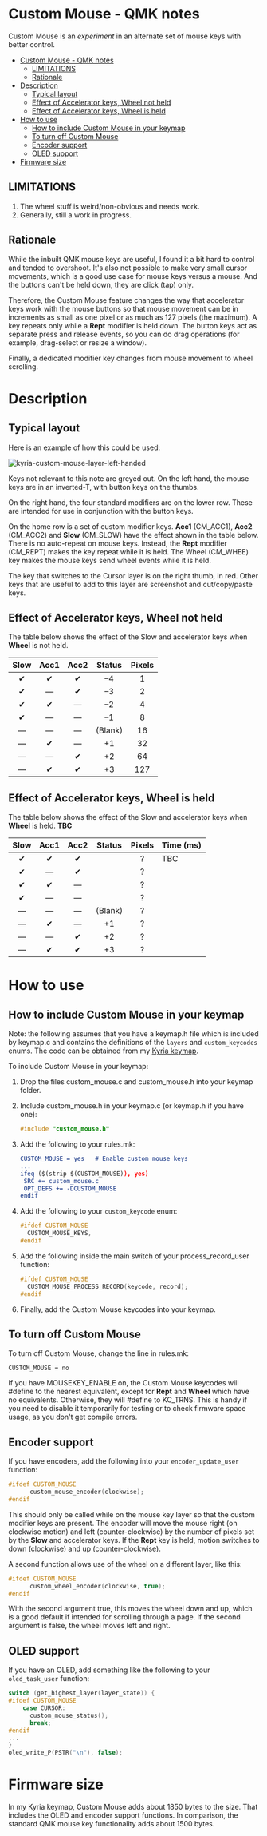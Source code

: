 # Custom Mouse - QMK notes

Custom Mouse is an *experiment* in an alternate set of mouse keys with better control.
<!--ts-->
   * [Custom Mouse - QMK notes](#custom-mouse---qmk-notes)
      * [LIMITATIONS](#limitations)
      * [Rationale](#rationale)
   * [Description](#description)
      * [Typical layout](#typical-layout)
      * [Effect of Accelerator keys, Wheel not held](#effect-of-accelerator-keys-wheel-not-held)
      * [Effect of Accelerator keys, Wheel is held](#effect-of-accelerator-keys-wheel-is-held)
   * [How to use](#how-to-use)
      * [How to include Custom Mouse in your keymap](#how-to-include-custom-mouse-in-your-keymap)
      * [To turn off Custom Mouse](#to-turn-off-custom-mouse)
      * [Encoder support](#encoder-support)
      * [OLED support](#oled-support)
   * [Firmware size](#firmware-size)

<!--te-->

## LIMITATIONS

1. The wheel stuff is weird/non-obvious and needs work.
2. Generally, still a work in progress.

## Rationale

While the inbuilt QMK mouse keys are useful, I found it a bit hard to control and tended to overshoot. It's also not possible to make very small cursor movements, which is a good use case for mouse keys versus a mouse. And the buttons can't be held down, they are click (tap) only.

Therefore, the Custom Mouse feature changes the way that accelerator keys work with the mouse buttons so that mouse movement can be in increments as small as one pixel or as much as 127 pixels (the maximum). A key repeats only while a **Rept** modifier is held down. The button keys act as separate press and release events, so you can do drag operations (for example, drag-select or resize a window).

Finally, a dedicated modifier key changes from mouse movement to wheel scrolling.

# Description

## Typical layout

Here is an example of how this could be used:

![kyria-custom-mouse-layer-left-handed](kyria-custom-mouse-layer-left-handed.png)

Keys not relevant to this note are greyed out. On the left hand, the mouse keys are in an inverted-T, with button keys on the thumbs.

On the right hand, the four standard modifiers are on the lower row. These are intended for use in conjunction with the button keys.

On the home row is a set of custom modifier keys. **Acc1** (CM_ACC1), **Acc2** (CM_ACC2) and **Slow** (CM_SLOW) have the effect shown in the table below. There is no auto-repeat on mouse keys. Instead, the **Rept** modifier (CM_REPT) makes the key repeat while it is held. The Wheel (CM_WHEE) key makes the mouse keys send wheel events while it is held.

The key that switches to the Cursor layer is on the right thumb, in red. Other keys that are useful to add to this layer are screenshot and cut/copy/paste keys.

## Effect of Accelerator keys, Wheel not held

The table below shows the effect of the Slow and accelerator keys when **Wheel** is not held.

| Slow | Acc1 | Acc2 | Status  | Pixels |
| :--: | :--: | :--: | :-----: | :----: |
|  ✔   |  ✔   |  ✔   |   –4    |   1    |
|  ✔   |  —   |  ✔   |   –3    |   2    |
|  ✔   |  ✔   |  —   |   –2    |   4    |
|  ✔   |  —   |  —   |   –1    |   8    |
|  —   |  —   |  —   | (Blank) |   16   |
|  —   |  ✔   |  —   |   +1    |   32   |
|  —   |  —   |  ✔   |   +2    |   64   |
|  —   |  ✔   |  ✔   |   +3    |  127   |

## Effect of Accelerator keys, Wheel is held

The table below shows the effect of the Slow and accelerator keys when **Wheel** is held. **TBC**

| Slow | Acc1 | Acc2 | Status  | Pixels | Time (ms) |
| :--: | :--: | :--: | :-----: | :----: | --------- |
|  ✔   |  ✔   |  ✔   |         |   ?    | TBC       |
|  ✔   |  —   |  ✔   |         |   ?    |           |
|  ✔   |  ✔   |  —   |         |   ?    |           |
|  ✔   |  —   |  —   |         |   ?    |           |
|  —   |  —   |  —   | (Blank) |   ?    |           |
|  —   |  ✔   |  —   |   +1    |   ?    |           |
|  —   |  —   |  ✔   |   +2    |   ?    |           |
|  —   |  ✔   |  ✔   |   +3    |   ?    |           |

# How to use

## How to include Custom Mouse in your keymap

Note: the following assumes that you have a keymap.h file which is included by keymap.c and contains the definitions of the `layers` and `custom_keycodes` enums. The code can be obtained from my [Kyria keymap](../../../../keyboard-firmware/tree/master/kyria-rsthd-prime).

To include Custom Mouse in your keymap:

1. Drop the files custom_mouse.c and custom_mouse.h into your keymap folder.

2. Include custom_mouse.h in your keymap.c (or keymap.h if you have one):

   ```c
   #include "custom_mouse.h"
   ```

3. Add the following to your rules.mk:

   ```cmake
   CUSTOM_MOUSE = yes	# Enable custom mouse keys
   ...
   ifeq ($(strip $(CUSTOM_MOUSE)), yes)
   	SRC += custom_mouse.c
   	OPT_DEFS += -DCUSTOM_MOUSE
   endif
   ```

3. Add the following to your `custom_keycode` enum:

   ```c
   #ifdef CUSTOM_MOUSE
     CUSTOM_MOUSE_KEYS,
   #endif
   ```

4. Add the following inside the main switch of your process_record_user function:

   ```c
   #ifdef CUSTOM_MOUSE
     CUSTOM_MOUSE_PROCESS_RECORD(keycode, record);
   #endif
   ```

5. Finally, add the Custom Mouse keycodes into your keymap.

## To turn off Custom Mouse

To turn off Custom Mouse,  change the line in rules.mk:

```
CUSTOM_MOUSE = no
```

If you have MOUSEKEY_ENABLE on, the Custom Mouse keycodes will #define to the nearest equivalent, except for **Rept** and **Wheel** which have no equivalents. Otherwise, they will #define to KC_TRNS. This is handy if you need to disable it temporarily for testing or to check firmware space usage, as you don't get compile errors.

## Encoder support

If you have encoders, add the following into your `encoder_update_user` function:

```c
#ifdef CUSTOM_MOUSE
      custom_mouse_encoder(clockwise);
#endif
```

This should only be called while on the mouse key layer so that the custom modifier keys are present. The encoder will move the mouse right (on clockwise motion) and left (counter-clockwise) by the number of pixels set by the **Slow** and accelerator keys. If the **Rept** key is held, motion switches to down (clockwise) and up (counter-clockwise).

A second function allows use of the wheel on a different layer, like this:

```c
#ifdef CUSTOM_MOUSE
      custom_wheel_encoder(clockwise, true);
#endif
```

With the second argument true, this moves the wheel down and up, which is a good default if intended for scrolling through a page. If the second argument is false, the wheel moves left and right.

## OLED support

If you have an OLED, add something like the following to your `oled_task_user` function: 

```c
switch (get_highest_layer(layer_state)) {
#ifdef CUSTOM_MOUSE
    case CURSOR:
      custom_mouse_status();
      break;
#endif
...
}
oled_write_P(PSTR("\n"), false);
```

# Firmware size

In my Kyria keymap, Custom Mouse adds about 1850 bytes to the size. That includes the OLED and encoder support functions. In comparison, the standard QMK mouse key functionality adds about 1500 bytes.


